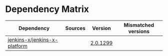 # Dependency Matrix

Dependency | Sources | Version | Mismatched versions
---------- | ------- | ------- | -------------------
[jenkins-x/jenkins-x-platform](https://github.com/jenkins-x/jenkins-x-platform.git) |  | [2.0.1299](https://github.com/jenkins-x/jenkins-x-platform/releases/tag/v2.0.1299) | 
